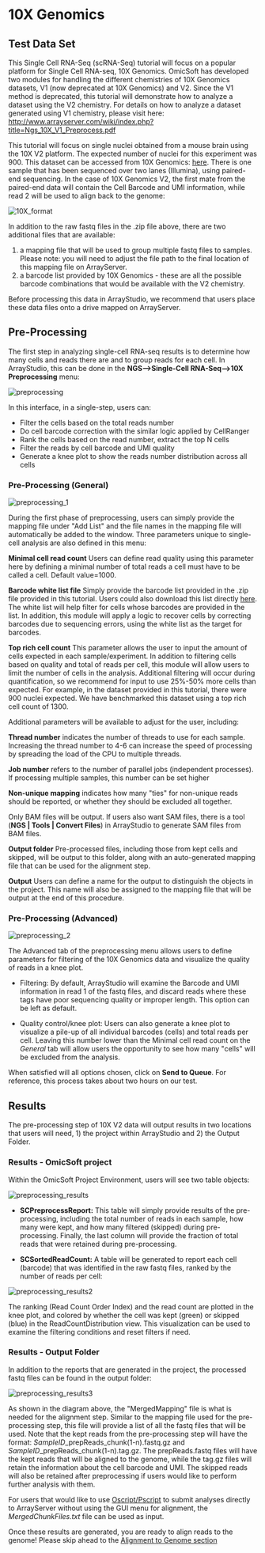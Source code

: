 # 10X Genomics

## Test Data Set
This Single Cell RNA-Seq (scRNA-Seq) tutorial will focus on a popular platform for Single Cell RNA-seq, 10X Genomics. OmicSoft has developed two modules for handling the different chemistries of 10X Genomics datasets, V1 (now deprecated at 10X Genomics) and V2. Since the V1 method is deprecated, this tutorial will demonstrate how to analyze a dataset using the V2 chemistry. For details on how to analyze a dataset generated using V1 chemistry, please visit here: http://www.arrayserver.com/wiki/index.php?title=Ngs_10X_V1_Preprocess.pdf

This tutorial will focus on single nuclei obtained from a mouse brain using the 10X V2 platform. The expected number of nuclei for this experiment was 900. This dataset can be accessed from 10X Genomics: [here](http://omicsoft.com/downloads/data/Tutorial/SingleCell/nuclei_900_fastqs.zip). There is one sample that has been sequenced over two lanes (Illumina), using paired-end sequencing. In the case of 10X Genomics V2, the first mate from the paired-end data will contain the Cell Barcode and UMI information, while read 2 will be used to align back to the genome:

![10X_format](../images/10X_format.png)

In addition to the raw fastq files in the .zip file above, there are two additional files that are available:

1. a mapping file that will be used to group multiple fastq files to samples. Please note: you will need to adjust the file path to the final location of this mapping file on ArrayServer.
2. a  barcode list provided by 10X Genomics - these are all the possible barcode combinations that would be available with the V2 chemistry.

Before processing this data in ArrayStudio, we recommend that users place these data files onto a drive mapped on ArrayServer.

## Pre-Processing

The first step in analyzing single-cell RNA-seq results is to determine how many cells and reads there are and to group reads for each cell. In ArrayStudio, this can be done in the **NGS-->Single-Cell RNA-Seq-->10X Preprocessing** menu:

![preprocessing](../images/pre_processing.png)

In this interface, in a single-step, users can:

- Filter the cells based on the total reads number
- Do cell barcode correction with the similar logic applied by CellRanger
- Rank the cells based on the read number, extract the top N cells
- Filter the reads by cell barcode and UMI quality
- Generate a knee plot to show the reads number distribution across all cells

### Pre-Processing (General)
![preprocessing_1](../images/10X_preprocess_1.png)

During the first phase of preprocessing, users can simply provide the mapping file under "Add List" and the file names in the mapping file will automatically be added to the window. Three parameters unique to single-cell analysis are also defined in this menu:

**Minimal cell read count** Users can define read quality using this parameter here by defining a minimal number of total reads a cell must have to be called a cell. Default value=1000.

**Barcode white list file** Simply provide the barcode list provided in the .zip file provided in this tutorial. Users could also download this list directly [here](http://omicsoft.com/downloads/data/Tutorial/SingleCell/WhiteListV2.txt). The white list will help filter for cells whose barcodes are provided in the list. In addition, this module will apply a logic to recover cells by correcting barcodes due to sequencing errors, using the white list as the target for barcodes.

**Top rich cell count** This parameter allows the user to input the amount of cells expected in each sample/experiment. In addition to filtering cells based on quality and total of reads per cell, this module will allow users to limit the number of cells in the analysis. Additional filtering will occur during quantification, so we recommend for input to use 25%-50% more cells than expected. For example, in the dataset provided in this tutorial, there were 900 nuclei expected. We have benchmarked this dataset using a top rich cell count of 1300.

Additional parameters will be available to adjust for the user, including:

**Thread number** indicates the number of threads to use for each sample. Increasing the thread number to 4-6 can increase the speed of processing by spreading the load of the CPU to multiple threads.

**Job number** refers to the number of parallel jobs (independent processes). If processing multiple samples, this number can be set higher

**Non-unique mapping** indicates how many "ties" for non-unique reads should be reported, or whether they should be excluded all together.

Only BAM files will be output. If users also want SAM files, there is a tool (**NGS | Tools | Convert Files**) in ArrayStudio to generate SAM files from BAM files.

**Output folder** Pre-processed files, including those from kept cells and skipped, will be output to this folder, along with an auto-generated mapping file that can be used for the alignment step.

**Output** Users can define a name for the output to distinguish the objects in the project. This name will also be assigned to the mapping file that will be output at the end of this procedure.

### Pre-Processing (Advanced)

![preprocessing_2](../images/pre_processing_2.png)

The Advanced tab of the preprocessing menu allows users to define parameters for filtering of the 10X Genomics data and visualize the quality of reads in a knee plot.

- Filtering: By default, ArrayStudio will examine the Barcode and UMI information in read 1 of the fastq files, and discard reads where these tags have poor sequencing quality or improper length. This option can be left as default.

- Quality control/knee plot: Users can also generate a knee plot to visualize a pile-up of all individual barcodes (cells) and total reads per cell. Leaving this number lower than the Minimal cell read count on the *General* tab will allow users the opportunity to see how many "cells" will be excluded from the analysis.

When satisfied will all options chosen, click on **Send to Queue**. For reference, this process takes about two hours on our test.

## Results ##

The pre-processing step of 10X V2 data will output results in two locations that users will need, 1) the project within ArrayStudio and 2) the Output Folder.

### Results - OmicSoft project

Within the OmicSoft Project Environment, users will see two table objects:

![preprocessing_results](../images/results_project.png)

- **SCPreprocessReport:** This table will simply provide results of the pre-processing, including the total number of reads in each sample, how many were kept, and how many filtered (skipped) during pre-processing. Finally, the last column will provide the fraction of total reads that were retained during pre-processing.

- **SCSortedReadCount:** A table will be generated to report each cell (barcode) that was identified in the raw fastq files, ranked by the number of reads per cell:

![preprocessing_results2](../images/read_ranking.png)

The ranking (Read Count Order Index) and the read count are plotted in the knee plot, and colored by whether the cell was kept (green) or skipped (blue) in the ReadCountDistribution view. This visualization can be used to examine the filtering conditions and reset filters if need.

### Results - Output Folder

In addition to the reports that are generated in the project, the processed fastq files can be found in the output folder:

![preprocessing_results3](../images/processed_files.png)

As shown in the diagram above, the "MergedMapping" file is what is needed for the alignment step. Similar to the mapping file used for the pre-processing step, this file will provide a list of all the fastq files that will be used. Note that the kept reads from the pre-processing step will have the format: *SampleID*_prepReads_chunk(1-n).fastq.gz and *SampleID*_prepReads_chunk(1-n).tag.gz. The prepReads.fastq files will have the kept reads that will be aligned to the genome, while the tag.gz files will retain the information about the cell barcode and UMI. The skipped reads will also be retained after preprocessing if users would like to perform further analysis with them.

For users that would like to use [Oscript/Pscript](../../Oscript/Introduction.md) to submit analyses directly to ArrayServer without using the GUI menu for alignment, the *MergedChunkFiles.txt* file can be used as input.

Once these results are generated, you are ready to align reads to the genome! Please skip ahead to the [Alignment to Genome section](../Alignment_to_the_Genome.md)
